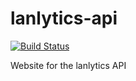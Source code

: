 # lanlytics-api
[![Build Status](https://ci.lanlytics.com/nisac/lanlytics-api.svg?token=RmFwLDimUxzrPXXq8Kti&branch=master)](https://ci.lanlytics.com/nisac/lanlytics-api)

Website for the lanlytics API
